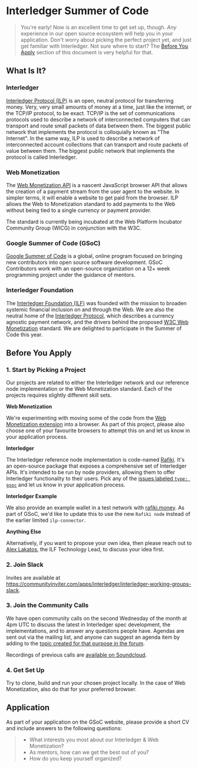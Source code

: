 # Interledger Summer of Code

> You're early! Now is an excellent time to get set up, though. *Any* experience in our open source ecosystem will help you in your application. Don't worry about picking the perfect project yet, and just get familiar with Interledger. Not sure where to start? The [Before You Apply](#before-you-apply) section of this document is very helpful for that.

## What Is It?
### Interledger

[Interledger Protocol (ILP)](https://github.com/interledger/rfcs) is an open, neutral protocol for transferring money. Very, very small amounts of money at a time, just like the internet, or the TCP/IP protocol, to be exact. TCP/IP is the set of communications protocols used to describe a network of interconnected computers that can transport and route small packets of data between them. The biggest public network that implements the protocol is colloquially known as "The Internet". In the same way, ILP is used to describe a network of interconnected account collections that can transport and route packets of value between them. The biggest public network that implements the protocol is called Interledger.

### Web Monetization

The [Web Monetization API](https://github.com/WICG/webmonetization) is a nascent JavaScript browser API that allows the creation of a payment stream from the user agent to the website. In simpler terms, it will enable a website to get paid from the browser. ILP allows the Web to Monetization standard to add payments to the Web without being tied to a single currency or payment provider.

The standard is currently being incubated at the Web Platform Incubator Community Group (WICG) in conjunction with the W3C.

### Google Summer of Code (GSoC)
 [Google Summer of Code](https://summerofcode.withgoogle.com/) is a global, online program focused on bringing new contributors into open source software development. GSoC Contributors work with an open-source organization on a 12+ week programming project under the guidance of mentors. 

### Interledger Foundation
The [Interledger Foundation (ILF)](https://interledger.org/) was founded with the mission to broaden systemic financial inclusion on and through the Web. We are also the neutral home of the [Interledger Protocol](https://interledger.org/rfcs/0027-interledger-protocol-4/), which describes a currency agnostic payment network, and the drivers behind the proposed [W3C Web Monetization](https://webmonetization.org/) standard. We are delighted to participate in the Summer of Code this year.

## Before You Apply

### 1. Start by Picking a Project

Our projects are related to either the Interledger network and our reference node implementation or the Web Monetization standard. Each of the projects requires slightly different skill sets.

**Web Monetization**

We're experimenting with moving some of the code from the [Web Monetization extension](https://github.com/coilhq/web-monetization-projects/tree/main/packages/coil-extension) into a browser. As part of this project, please also choose one of your favourite browsers to attempt this on and let us know in your application process.

**Interledger**

The Interledger reference node implementation is code-named [Rafiki](https://github.com/interledger/rafiki). It's an open-source package that exposes a comprehensive set of Interledger APIs. It's intended to be run by node providers, allowing them to offer Interledger functionality to their users. Pick any of the [issues labeled `type: gsoc`](https://github.com/interledger/rafiki/issues?q=is%3Aissue+is%3Aopen+label%3A%22type%3A+gsoc%22) and let us know in your application process.

**Interledger Example**

We also provide an example wallet in a test network with [rafiki.money](https://github.com/interledgerjs/rafiki.money). As part of GSoC, we'd like to update this to use the new `Rafiki node` instead of the earlier limited `ilp-connector`.

**Anything Else**

Alternatively, if you want to propose your own idea, then please reach out to [Alex Lakatos](https://twitter.com/avolakatos), the ILF Technology Lead, to discuss your idea first.

### 2. Join Slack

Invites are available at https://communityinviter.com/apps/interledger/interledger-working-groups-slack.

### 3. Join the Community Calls

We have open community calls on the second Wednesday of the month at 4pm UTC to discuss the latest in Interledger spec development, the implementations, and to answer any questions people have. Agendas are sent out via the mailing list, and anyone can suggest an agenda item by adding to the [topic created for that purpose in the forum](https://forum.interledger.org/tag/community-call-agenda).

Recordings of previous calls are [available on Soundcloud](https://soundcloud.com/interledger).

### 4. Get Set Up

Try to clone, build and run your chosen project locally. In the case of Web Monetization, also do that for your preferred browser.

## Application

As part of your application on the GSoC website, please provide a short CV and include answers to the following questions:
> - What interests you most about our Interledger & Web Monetization?
> - As mentors, how can we get the best out of you?
> - How do you keep yourself organized?
